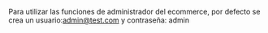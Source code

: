 Para utilizar las funciones de administrador del ecommerce, por defecto se crea un usuario:admin@test.com y contraseña: admin
